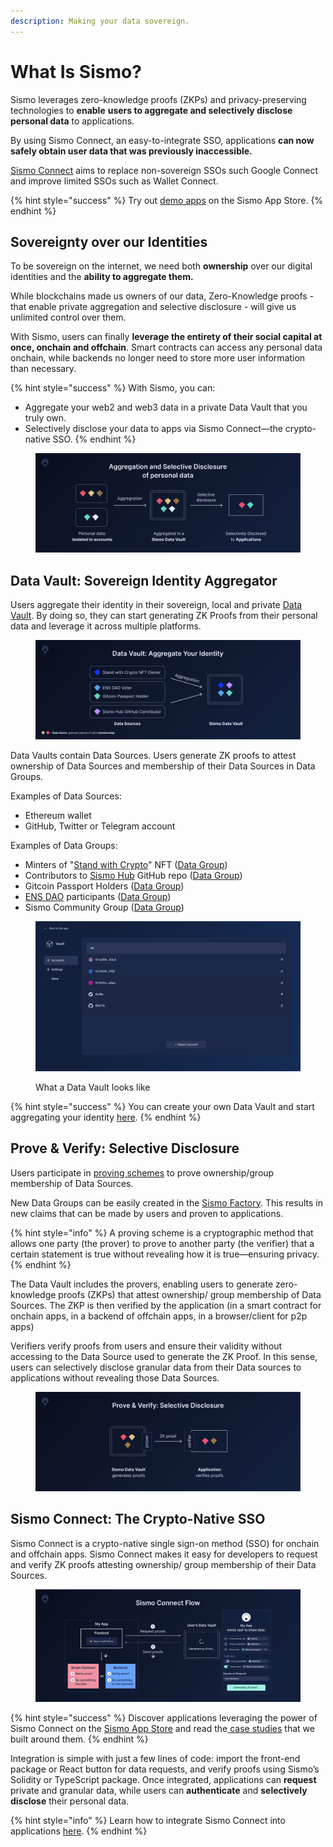 ```yaml
---
description: Making your data sovereign.
---
```


# What Is Sismo?

Sismo leverages zero-knowledge proofs (ZKPs) and privacy-preserving technologies to **enable** **users to aggregate and selectively disclose personal data** to applications.&#x20;

By using Sismo Connect, an easy-to-integrate SSO, applications **can now safely obtain user data that was previously inaccessible.**

[Sismo Connect](welcome-to-sismo/what-is-sismo-connect.md) aims to replace non-sovereign SSOs such Google Connect and improve limited SSOs such as Wallet Connect.&#x20;

{% hint style="success" %}
Try out [demo apps](https://demo.apps.sismo.io/) on the Sismo App Store.
{% endhint %}

## Sovereignty over our Identities

To be sovereign on the internet, we need both **ownership** over our digital identities and the **ability to aggregate them.**&#x20;

While blockchains made us owners of our data, Zero-Knowledge proofs - that enable private aggregation and selective disclosure - will give us unlimited control over them.

With Sismo, users can finally **leverage the entirety of their social capital at once, onchain and offchain**. Smart contracts can access any personal data onchain, while backends no longer need to store more user information than necessary.

{% hint style="success" %}
With Sismo, you can:

* Aggregate your web2 and web3 data in a private Data Vault that you truly own.
* Selectively disclose your data to apps via Sismo Connect—the crypto-native SSO.
{% endhint %}

<figure><img src=".gitbook/assets/Introduction.png" alt=""><figcaption></figcaption></figure>

## Data Vault: Sovereign Identity Aggregator

Users aggregate their identity in their sovereign, local and private [Data Vault](how-sismo-works/technical-concepts/what-is-the-data-vault.md). By doing so, they can start generating ZK Proofs from their personal data and leverage it across multiple platforms.

<figure><img src=".gitbook/assets/Aggregation (2).png" alt=""><figcaption></figcaption></figure>

Data Vaults contain Data Sources. Users generate ZK proofs to attest ownership of Data Sources and membership of their Data Sources in Data Groups.

Examples of Data Sources:

* Ethereum wallet
* GitHub, Twitter or Telegram account

Examples of Data Groups:

* Minters of  "[Stand with Crypto](https://nft.coinbase.com/collection/ethereum/0x9d90669665607f08005cae4a7098143f554c59ef)" NFT  ([Data Group](https://factory.sismo.io/groups-explorer?search=stand-with-crypto-nft-minters))
* Contributors to [Sismo Hub](https://github.com/sismo-core/sismo-hub) GitHub repo ([Data Group](https://factory.sismo.io/groups-explorer?search=sismo-hub-contributors-github))
* Gitcoin Passport Holders ([Data Group](https://factory.sismo.io/groups-explorer?search=gitcoin-passport-holders))
* [ENS DAO](https://docs.ens.domains/v/governance/) participants ([Data Group](https://factory.sismo.io/groups-explorer?search=ens-voters))
* Sismo Community Group ([Data Group](https://factory.sismo.io/groups-explorer?search=0xd630aa769278cacde879c5c0fe5d203c))

<figure><img src=".gitbook/assets/image.png" alt=""><figcaption><p>What a Data Vault looks like</p></figcaption></figure>

{% hint style="success" %}
You can create your own Data Vault and start aggregating your identity [here](https://vault-beta.sismo.io/).
{% endhint %}

## Prove & Verify: Selective Disclosure

Users participate in [proving schemes](how-sismo-works/core-components.md#what-are-proving-schemes) to prove ownership/group membership of Data Sources.

New Data Groups can be easily created in the [Sismo Factory](https://factory.sismo.io/). This results in new claims that can be made by users and proven to applications.

{% hint style="info" %}
A proving scheme is a cryptographic method that allows one party (the prover) to prove to another party (the verifier) that a certain statement is true without revealing how it is true—ensuring privacy.
{% endhint %}

The Data Vault includes the provers, enabling users to generate zero-knowledge proofs (ZKPs) that attest ownership/ group membership of Data Sources. The ZKP is then verified by the application (in a smart contract for onchain apps, in a backend of offchain apps, in a browser/client for p2p apps)

Verifiers verify proofs from users and ensure their validity without accessing to the Data Source used to generate the ZK Proof. In this sense, users can selectively disclose granular data from their Data sources to applications without revealing those Data Sources.

<figure><img src=".gitbook/assets/Selective Disclosure.png" alt=""><figcaption></figcaption></figure>

## Sismo Connect: The Crypto-Native SSO

Sismo Connect is a crypto-native single sign-on method (SSO) for onchain and offchain apps. Sismo Connect makes it easy for developers to request and verify ZK proofs attesting ownership/ group membership of their Data Sources.

<figure><img src=".gitbook/assets/Sismo Connect Flow (1).png" alt=""><figcaption></figcaption></figure>

{% hint style="success" %}
Discover applications leveraging the power of Sismo Connect on the [Sismo App Store](https://spaces.sismo.io/) and read the[ case studies](https://case-studies.sismo.io/) that we built around them.
{% endhint %}

Integration is simple with just a few lines of code: import the front-end package or React button for data requests, and verify proofs using Sismo’s Solidity or TypeScript package. Once integrated, applications can **request** private and granular data, while users can **authenticate** and **selectively disclose** their personal data.

{% hint style="info" %}
Learn how to integrate Sismo Connect into applications [here](broken-reference).
{% endhint %}
